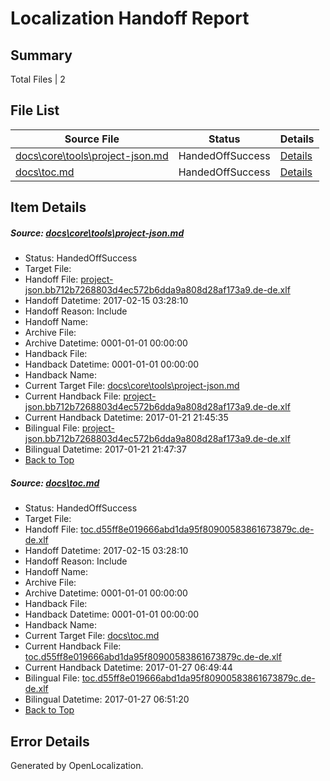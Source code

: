 # <a name='report-top'></a> Localization Handoff Report

## Summary
 Total Files | 2

## File List
 Source File | Status | Details 
 ----------- | ------ | ------- 
 [docs\core\tools\project-json.md](https://github.com/dotnet/docs/blob/8fba5c76375763abf90e2e17d3bcc9d0039089f0/docs/core/tools/project-json.md) | HandedOffSuccess | [Details](#2cdb43a9095217498c12c97548e4aa632b13a59c114)
 [docs\toc.md](https://github.com/dotnet/docs/blob/69ea641e323ca27a4d8a2d5912515533498c2d7e/docs/toc.md) | HandedOffSuccess | [Details](#27a94598151a46ec0b5d11ef39423aa11788578f3474)

## Item Details
##### <a name='2cdb43a9095217498c12c97548e4aa632b13a59c114'></a> Source: [docs\core\tools\project-json.md](https://github.com/dotnet/docs/blob/8fba5c76375763abf90e2e17d3bcc9d0039089f0/docs/core/tools/project-json.md)
* Status: HandedOffSuccess
* Target File: 
* Handoff File: [project-json.bb712b7268803d4ec572b6dda9a808d28af173a9.de-de.xlf](https://github.com/dotnet/docs.handoff/blob/8dc10007c3c62ae2cafb4f298b73322bbdb22eda/ol-handoff/dotnet/docs.de-de/master/dotnet-core/project-json.bb712b7268803d4ec572b6dda9a808d28af173a9.de-de.xlf)
* Handoff Datetime: 2017-02-15 03:28:10
* Handoff Reason: Include
* Handoff Name: 
* Archive File: 
* Archive Datetime: 0001-01-01 00:00:00
* Handback File: 
* Handback Datetime: 0001-01-01 00:00:00
* Handback Name: 
* Current Target File: [docs\core\tools\project-json.md](https://github.com/dotnet/docs.de-de/blob/c5f98ed291aaa04599d4c59d804bdba4f0c15db9/docs/core/tools/project-json.md)
* Current Handback File: [project-json.bb712b7268803d4ec572b6dda9a808d28af173a9.de-de.xlf](https://github.com/dotnet/docs.handback/blob/d6450e2c5e8c4689cd19fee3b172930668ebd036/ol-handback/dotnet/docs.de-de/master/dotnet-core/project-json.bb712b7268803d4ec572b6dda9a808d28af173a9.de-de.xlf)
* Current Handback Datetime: 2017-01-21 21:45:35
* Bilingual File: [project-json.bb712b7268803d4ec572b6dda9a808d28af173a9.de-de.xlf](https://github.com/dotnet/docs.handback/blob/d6450e2c5e8c4689cd19fee3b172930668ebd036/ol-handback/dotnet/docs.de-de/master/dotnet-core/project-json.bb712b7268803d4ec572b6dda9a808d28af173a9.de-de.xlf)
* Bilingual Datetime: 2017-01-21 21:47:37
* [Back to Top](#report-top)

##### <a name='27a94598151a46ec0b5d11ef39423aa11788578f3474'></a> Source: [docs\toc.md](https://github.com/dotnet/docs/blob/69ea641e323ca27a4d8a2d5912515533498c2d7e/docs/toc.md)
* Status: HandedOffSuccess
* Target File: 
* Handoff File: [toc.d55ff8e019666abd1da95f80900583861673879c.de-de.xlf](https://github.com/dotnet/docs.handoff/blob/8dc10007c3c62ae2cafb4f298b73322bbdb22eda/ol-handoff/dotnet/docs.de-de/master/dotnet-core/toc.d55ff8e019666abd1da95f80900583861673879c.de-de.xlf)
* Handoff Datetime: 2017-02-15 03:28:10
* Handoff Reason: Include
* Handoff Name: 
* Archive File: 
* Archive Datetime: 0001-01-01 00:00:00
* Handback File: 
* Handback Datetime: 0001-01-01 00:00:00
* Handback Name: 
* Current Target File: [docs\toc.md](https://github.com/dotnet/docs.de-de/blob/5d1a0cb461a3a55c30732e94459d776c46ab77b9/docs/toc.md)
* Current Handback File: [toc.d55ff8e019666abd1da95f80900583861673879c.de-de.xlf](https://github.com/dotnet/docs.handback/blob/64b5f1f6f4df01a670263ba3fef936439e50f2e2/ol-handback/dotnet/docs.de-de/master/dotnet-core/toc.d55ff8e019666abd1da95f80900583861673879c.de-de.xlf)
* Current Handback Datetime: 2017-01-27 06:49:44
* Bilingual File: [toc.d55ff8e019666abd1da95f80900583861673879c.de-de.xlf](https://github.com/dotnet/docs.handback/blob/64b5f1f6f4df01a670263ba3fef936439e50f2e2/ol-handback/dotnet/docs.de-de/master/dotnet-core/toc.d55ff8e019666abd1da95f80900583861673879c.de-de.xlf)
* Bilingual Datetime: 2017-01-27 06:51:20
* [Back to Top](#report-top)


## Error Details

Generated by OpenLocalization.
